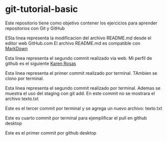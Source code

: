 # git-tutorial-basic
Este repositorio tiene como objetivo contener los ejercicios para aprender repositorios con Git y GitHub

ESta linea representa la modificacion del archivo README.md desde el editor web GitHub.com
El archivo README.md es compatible con [MarkDown](https://stackedit.io/app#)

Esta linea representa el segundo commit realizado via web. Mi perfil de github es el siguiente  [Karen Rosas](https://github.com/KarenRosas26)

Esta linea representa el primer commit realizado por terminal. TAmbien se clono por terminal.

Esta linea representa el segundo commit realizado por terminal. Ademas se muestra el uso del staging con git add. En este commit no se mostrara el archivo texto.txt

Este es el tercer commit por terminal y se agrega un nuevo archivo: texto.txt

Este es cuarto commit por terminal para ejemplificar el pull en github desktop

Este es el primer commit por github desktop
